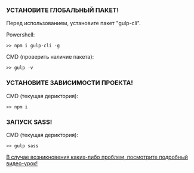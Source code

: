 ### УСТАНОВИТЕ ГЛОБАЛЬНЫЙ ПАКЕТ!

Перед использованием, установите пакет "gulp-cli".

Powershell:
<p><code>>> npm i gulp-cli -g</code></p>

CMD (проверить наличие пакета):
<p><code>>> gulp -v</code></p>

### УСТАНОВИТЕ ЗАВИСИМОСТИ ПРОЕКТА!

CMD (текущая дериктория):
<p><code>>> npm i</code></p>

### ЗАПУСК SASS!

CMD (текущая дериктория):
<p><code>>> gulp sass</code></p>

[В случае возникновения каких-либо проблем, посмотрите подробный видео-урок!](https://www.youtube.com/watch?v=EtbZQ6qWuJ4&list=PLOJVUEZUZdVO2BUTEF9QclYPrFf3ifsfp&index=19&t=800s)
